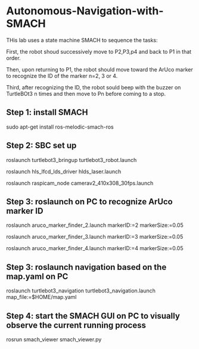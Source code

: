 # Autonomous-Navigation-with-SMACH
THis lab uses a state machine SMACH to sequence the tasks: 

First, the robot shoud successively move to P2,P3,p4 and back to P1 in that order. 

Then, upon returning to P1, the robot should move toward the ArUco marker to recognize the ID of the marker n=2, 3 or 4. 

Third, after recognizing the ID, the robot sould beep with the buzzer on TurtleBOt3 n times and then move to Pn before coming to a stop.
## Step 1: install SMACH
sudo apt-get install ros-melodic-smach-ros
## Step 2: SBC set up
roslaunch turtlebot3_bringup turtlebot3_robot.launch

roslaunch hls_lfcd_lds_driver hlds_laser.launch

roslaunch raspicam_node camerav2_410x308_30fps.launch 

## Step 3: roslaunch on PC to recognize ArUco marker ID 
roslaunch aruco_marker_finder_2.launch markerID:=2 markerSize:=0.05

roslaunch aruco_marker_finder_3.launch markerID:=3 markerSize:=0.05

roslaunch aruco_marker_finder_4.launch markerID:=4 markerSize:=0.05

## Step 3: roslaunch navigation based on the map.yaml on PC
roslaunch turtlebot3_navigation turtlebot3_navigation.launch map_file:=$HOME/map.yaml

## Step 4: start the SMACH GUI on PC to visually observe the current running process
rosrun smach_viewer smach_viewer.py
